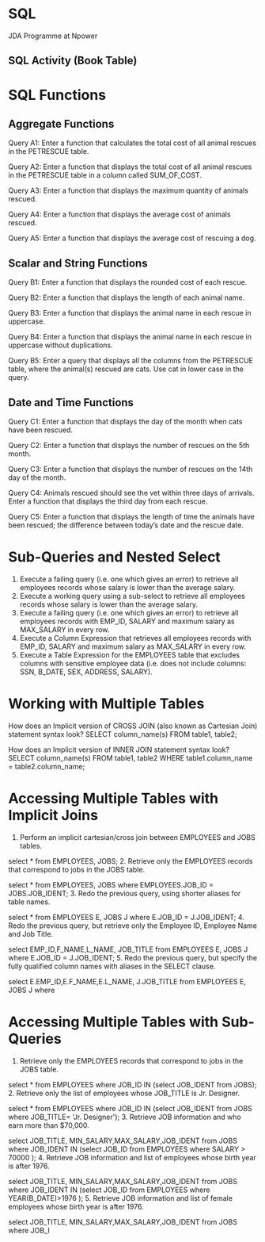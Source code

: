 # SQL
JDA Programme at Npower

## SQL Activity (Book Table)

# SQL Functions
## Aggregate Functions
Query A1: Enter a function that calculates the total cost of all animal rescues in the PETRESCUE table.

Query A2: Enter a function that displays the total cost of all animal rescues in the PETRESCUE table in a column called SUM_OF_COST.

Query A3: Enter a function that displays the maximum quantity of animals rescued.

Query A4: Enter a function that displays the average cost of animals rescued.

Query A5: Enter a function that displays the average cost of rescuing a dog.

## Scalar and String Functions
Query B1: Enter a function that displays the rounded cost of each rescue.

Query B2: Enter a function that displays the length of each animal name.

Query B3: Enter a function that displays the animal name in each rescue in uppercase.

Query B4: Enter a function that displays the animal name in each rescue in uppercase without duplications.

Query B5: Enter a query that displays all the columns from the PETRESCUE table, where the animal(s) rescued are cats. Use cat in lower case in the query.

## Date and Time Functions
Query C1: Enter a function that displays the day of the month when cats have been rescued.

Query C2: Enter a function that displays the number of rescues on the 5th month.

Query C3: Enter a function that displays the number of rescues on the 14th day of the month.

Query C4: Animals rescued should see the vet within three days of arrivals. Enter a function that displays the third day from each rescue.

Query C5: Enter a function that displays the length of time the animals have been rescued; the difference between today’s date and the rescue date.

# Sub-Queries and Nested Select

1. Execute a failing query (i.e. one which gives an error) to retrieve all employees records whose salary is lower than the average salary.
2. Execute a working query using a sub-select to retrieve all employees records whose salary is lower than the average salary.
3. Execute a failing query (i.e. one which gives an error) to retrieve all employees records with EMP_ID, SALARY and maximum salary as MAX_SALARY in every row.
4. Execute a Column Expression that retrieves all employees records with EMP_ID, SALARY and maximum salary as MAX_SALARY in every row.
5. Execute a Table Expression for the EMPLOYEES table that excludes columns with sensitive employee data (i.e. does not include columns: SSN, B_DATE, SEX, ADDRESS, SALARY).

# Working with Multiple Tables
How does an Implicit version of CROSS JOIN (also known as Cartesian Join) statement syntax look?
SELECT column_name(s)
FROM table1, table2;

How does an Implicit version of INNER JOIN statement syntax look?
SELECT column_name(s)
FROM table1, table2
WHERE table1.column_name = table2.column_name;

# Accessing Multiple Tables with Implicit Joins
1. Perform an implicit cartesian/cross join between EMPLOYEES and JOBS tables.

select * from EMPLOYEES, JOBS;
2. Retrieve only the EMPLOYEES records that correspond to jobs in the JOBS table.

select * from EMPLOYEES, JOBS where EMPLOYEES.JOB_ID = JOBS.JOB_IDENT;
3. Redo the previous query, using shorter aliases for table names.

select * from EMPLOYEES E, JOBS J where E.JOB_ID = J.JOB_IDENT;
4. Redo the previous query, but retrieve only the Employee ID, Employee Name and Job Title.

select EMP_ID,F_NAME,L_NAME, JOB_TITLE from EMPLOYEES E, JOBS J where E.JOB_ID = J.JOB_IDENT;
5. Redo the previous query, but specify the fully qualified column names with aliases in the SELECT clause.

select E.EMP_ID,E.F_NAME,E.L_NAME, J.JOB_TITLE from EMPLOYEES E, JOBS  J where 

# Accessing Multiple Tables with Sub-Queries
1. Retrieve only the EMPLOYEES records that correspond to jobs in the JOBS table.

select * from EMPLOYEES where JOB_ID IN (select JOB_IDENT from JOBS);
2. Retrieve only the list of employees whose JOB_TITLE is Jr. Designer.

select * from EMPLOYEES where JOB_ID IN (select JOB_IDENT from JOBS where JOB_TITLE= 'Jr. Designer');
3. Retrieve JOB information and who earn more than $70,000.

select JOB_TITLE, MIN_SALARY,MAX_SALARY,JOB_IDENT from JOBS where JOB_IDENT IN (select JOB_ID from EMPLOYEES where SALARY > 70000 );
4. Retrieve JOB information and list of employees whose birth year is after 1976.

select JOB_TITLE, MIN_SALARY,MAX_SALARY,JOB_IDENT from JOBS where JOB_IDENT IN (select JOB_ID from EMPLOYEES where YEAR(B_DATE)>1976 );
5. Retrieve JOB information and list of female employees whose birth year is after 1976.

select JOB_TITLE, MIN_SALARY,MAX_SALARY,JOB_IDENT from JOBS  where JOB_I
